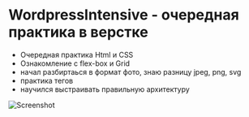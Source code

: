# WordpressIntensive - очередная практика в верстке

- Очередная практика Html и CSS
- Ознакомление с flex-box и Grid
- начал разбиртаься в формат фото, знаю разницу jpeg, png, svg
- практика тегов
- научился выстраивать правильную архитектуру

![Screenshot](https://github.com/ZeRcooI/WordpressIntensive/blob/main/src/figma/Screenshot%202024-02-13%20181319.jpg)

 
